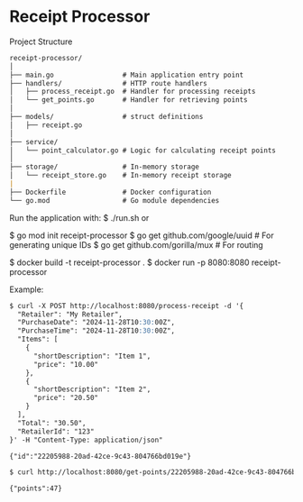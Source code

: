 # Receipt Processor
Project Structure

```markdown
receipt-processor/
│
├── main.go                 # Main application entry point
├── handlers/               # HTTP route handlers               
│   ├── process_receipt.go  # Handler for processing receipts
│   └── get_points.go       # Handler for retrieving points
│
├── models/                 # struct definitions 
│   ├── receipt.go          
│
├── service/                
│   └── point_calculator.go # Logic for calculating receipt points
│
├── storage/                # In-memory storage
│   └── receipt_store.go    # In-memory receipt storage
|
├── Dockerfile              # Docker configuration
└── go.mod                  # Go module dependencies
```

Run the application with: $ ./run.sh
or

$ go mod init receipt-processor
$ go get github.com/google/uuid  # For generating unique IDs
$ go get github.com/gorilla/mux  # For routing 

$ docker build -t receipt-processor .
$ docker run -p 8080:8080 receipt-processor

Example: 
```markdown 
$ curl -X POST http://localhost:8080/process-receipt -d '{
  "Retailer": "My Retailer",
  "PurchaseDate": "2024-11-28T10:30:00Z", 
  "PurchaseTime": "2024-11-28T10:30:00Z",
  "Items": [
    {
      "shortDescription": "Item 1",
      "price": "10.00"
    },
    {
      "shortDescription": "Item 2",
      "price": "20.50"
    }
  ],
  "Total": "30.50",
  "RetailerId": "123"
}' -H "Content-Type: application/json"

{"id":"22205988-20ad-42ce-9c43-804766bd019e"}

$ curl http://localhost:8080/get-points/22205988-20ad-42ce-9c43-804766bd019e

{"points":47}

